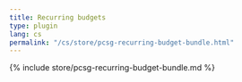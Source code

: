 ```yaml
---
title: Recurring budgets
type: plugin
lang: cs
permalink: "/cs/store/pcsg-recurring-budget-bundle.html"
---
```


{% include store/pcsg-recurring-budget-bundle.md %}
